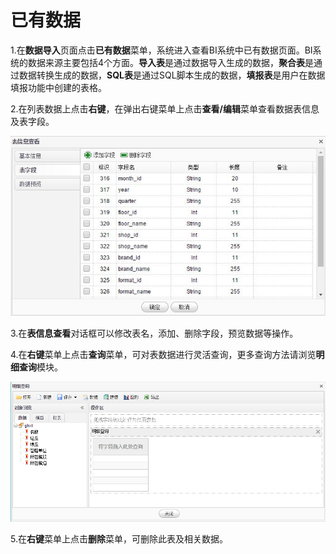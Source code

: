 # 已有数据

1.在**数据导入**页面点击**已有数据**菜单，系统进入查看BI系统中已有数据页面。BI系统的数据来源主要包括4个方面。**导入表**是通过数据导入生成的数据，**聚合表**是通过数据转换生成的数据，**SQL表**是通过SQL脚本生成的数据，**填报表**是用户在数据填报功能中创建的表格。



2.在列表数据上点击**右键**，在弹出右键菜单上点击**查看/编辑**菜单查看数据表信息及表字段。

![表信息](QQ图片20161207144455.jpg)

3.在**表信息查看**对话框可以修改表名，添加、删除字段，预览数据等操作。

4.在**右键**菜单上点击**查询**菜单，可对表数据进行灵活查询，更多查询方法请浏览**明细查询**模块。

![明细查询](QQ图片20161207145203.png)

5.在**右键**菜单上点击**删除**菜单，可删除此表及相关数据。

